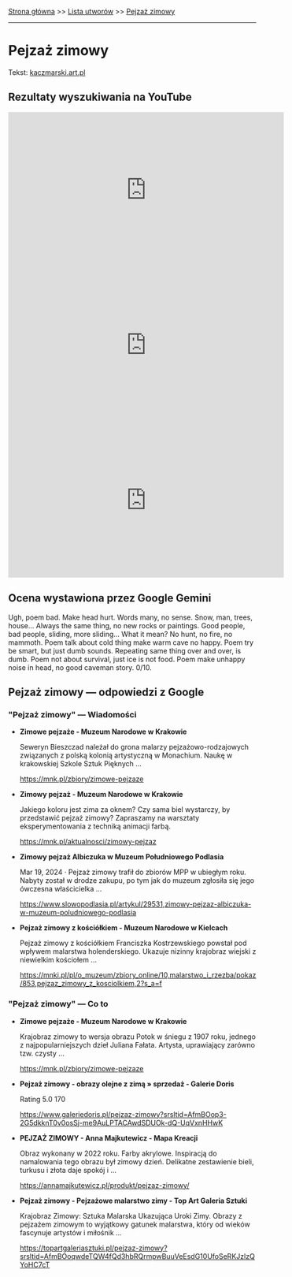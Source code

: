 [Strona główna](../index.md) >> [Lista utworów](../list.md) >> [Pejzaż zimowy](409.md)

---

# Pejzaż zimowy

Tekst: [kaczmarski.art.pl](https://www.kaczmarski.art.pl/tworczosc/wiersze/pejzaz-zimowy/)

## Rezultaty wyszukiwania na YouTube

<iframe width="560" height="315" src="https://www.youtube.com/embed/xDxAR_JYAL4?si=IdontcarewhotheIRSsendsImnotpayingtaxes" title="YouTube video player" frameborder="0" allow="accelerometer; autoplay; clipboard-write; encrypted-media; gyroscope; picture-in-picture; web-share" referrerpolicy="strict-origin-when-cross-origin" allowfullscreen></iframe>

<iframe width="560" height="315" src="https://www.youtube.com/embed/Mx0f6O0HbbY?si=IdontcarewhotheIRSsendsImnotpayingtaxes" title="YouTube video player" frameborder="0" allow="accelerometer; autoplay; clipboard-write; encrypted-media; gyroscope; picture-in-picture; web-share" referrerpolicy="strict-origin-when-cross-origin" allowfullscreen></iframe>

<iframe width="560" height="315" src="https://www.youtube.com/embed/NhqFNFFa-1g?si=IdontcarewhotheIRSsendsImnotpayingtaxes" title="YouTube video player" frameborder="0" allow="accelerometer; autoplay; clipboard-write; encrypted-media; gyroscope; picture-in-picture; web-share" referrerpolicy="strict-origin-when-cross-origin" allowfullscreen></iframe>

## Ocena wystawiona przez Google Gemini

Ugh, poem bad. Make head hurt. Words many, no sense. Snow, man, trees, house... Always the same thing, no new rocks or paintings. Good people, bad people, sliding, more sliding... What it mean? No hunt, no fire, no mammoth. Poem talk about cold thing make warm cave no happy. Poem try be smart, but just dumb sounds. Repeating same thing over and over, is dumb. Poem not about survival, just ice is not food. Poem make unhappy noise in head, no good caveman story. 0/10.


## Pejzaż zimowy — odpowiedzi z Google

### "Pejzaż zimowy" — Wiadomości

- **Zimowe pejzaże - Muzeum Narodowe w Krakowie**

    Seweryn Bieszczad należał do grona malarzy pejzażowo-rodzajowych związanych z polską kolonią artystyczną w Monachium. Naukę w krakowskiej Szkole Sztuk Pięknych ... 

   <https://mnk.pl/zbiory/zimowe-pejzaze>
- **Zimowy pejzaż - Muzeum Narodowe w Krakowie**

    Jakiego koloru jest zima za oknem? Czy sama biel wystarczy, by przedstawić pejzaż zimowy? Zapraszamy na warsztaty eksperymentowania z techniką animacji farbą. 

   <https://mnk.pl/aktualnosci/zimowy-pejzaz>
- **Zimowy pejzaż Albiczuka w Muzeum Południowego Podlasia**

    Mar 19, 2024  ·  Pejzaż zimowy trafił do zbiorów MPP w ubiegłym roku. Nabyty został w drodze zakupu, po tym jak do muzeum zgłosiła się jego ówczesna właścicielka ... 

   <https://www.slowopodlasia.pl/artykul/29531,zimowy-pejzaz-albiczuka-w-muzeum-poludniowego-podlasia>
- **Pejzaż zimowy z kościółkiem - Muzeum Narodowe w Kielcach**

    Pejzaż zimowy z kościółkiem Franciszka Kostrzewskiego powstał pod wpływem malarstwa holenderskiego. Ukazuje nizinny krajobraz wiejski z niewielkim kościołem ... 

   <https://mnki.pl/pl/o_muzeum/zbiory_online/10,malarstwo_i_rzezba/pokaz/853,pejzaz_zimowy_z_kosciolkiem,2?s_a=f>

### "Pejzaż zimowy" — Co to

- **Zimowe pejzaże - Muzeum Narodowe w Krakowie**

    Krajobraz zimowy to wersja obrazu Potok w śniegu z 1907 roku, jednego z najpopularniejszych dzieł Juliana Fałata. Artysta, uprawiający zarówno tzw. czysty ... 

   <https://mnk.pl/zbiory/zimowe-pejzaze>
- **Pejzaż zimowy - obrazy olejne z zimą » sprzedaż - Galerie Doris**

    Rating   5.0  170   

   <https://www.galeriedoris.pl/pejzaz-zimowy?srsltid=AfmBOop3-2G5dkknT0v0osSj-me9AuLPTACAwdSDUOk-dQ-UqVxnHHwK>
- **PEJZAŻ ZIMOWY - Anna Majkutewicz - Mapa Kreacji**

    Obraz wykonany w 2022 roku. Farby akrylowe. Inspiracją do namalowania tego obrazu był zimowy dzień. Delikatne zestawienie bieli, turkusu i złota daje spokój i ... 

   <https://annamajkutewicz.pl/produkt/pejzaz-zimowy/>
- **Pejzaż zimowy - Pejzażowe malarstwo zimy - Top Art Galeria Sztuki**

    Krajobraz Zimowy: Sztuka Malarska Ukazująca Uroki Zimy. Obrazy z pejzażem zimowym to wyjątkowy gatunek malarstwa, który od wieków fascynuje artystów i miłośnik ... 

   <https://topartgaleriasztuki.pl/pejzaz-zimowy?srsltid=AfmBOoqwdeTQW4fQd3hbRQrmpwBuuVeEsdG10UfoSeRKJzlzQYoHC7cT>

